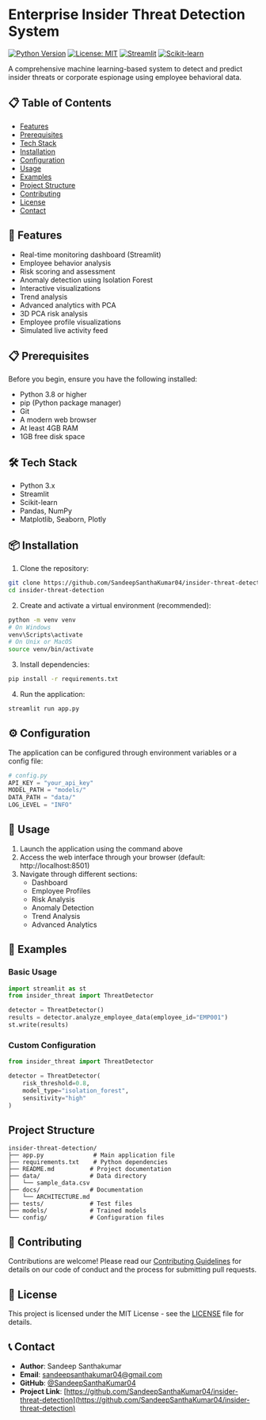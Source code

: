 # Enterprise Insider Threat Detection System

[![Python Version](https://img.shields.io/badge/python-3.8%2B-blue.svg)](https://www.python.org/downloads/)
[![License: MIT](https://img.shields.io/badge/License-MIT-yellow.svg)](https://opensource.org/licenses/MIT)
[![Streamlit](https://img.shields.io/badge/Streamlit-FF4B4B?style=flat&logo=Streamlit&logoColor=white)](https://streamlit.io/)
[![Scikit-learn](https://img.shields.io/badge/scikit--learn-%23F7931E.svg?style=flat&logo=scikit-learn&logoColor=white)](https://scikit-learn.org/)

A comprehensive machine learning-based system to detect and predict insider threats or corporate espionage using employee behavioral data.

## 📋 Table of Contents
- [Features](#-features)
- [Prerequisites](#-prerequisites)
- [Tech Stack](#️-tech-stack)
- [Installation](#-installation)
- [Configuration](#-configuration)
- [Usage](#-usage)
- [Examples](#-examples)
- [Project Structure](#project-structure)
- [Contributing](#contributing)
- [License](#license)
- [Contact](#contact)

## 🔧 Features

- Real-time monitoring dashboard (Streamlit)
- Employee behavior analysis
- Risk scoring and assessment
- Anomaly detection using Isolation Forest
- Interactive visualizations
- Trend analysis
- Advanced analytics with PCA
- 3D PCA risk analysis
- Employee profile visualizations
- Simulated live activity feed

## 📋 Prerequisites

Before you begin, ensure you have the following installed:
- Python 3.8 or higher
- pip (Python package manager)
- Git
- A modern web browser
- At least 4GB RAM
- 1GB free disk space

## 🛠️ Tech Stack

- Python 3.x
- Streamlit
- Scikit-learn
- Pandas, NumPy
- Matplotlib, Seaborn, Plotly

## 📦 Installation

1. Clone the repository:
```bash
git clone https://github.com/SandeepSanthaKumar04/insider-threat-detection.git
cd insider-threat-detection
```

2. Create and activate a virtual environment (recommended):
```bash
python -m venv venv
# On Windows
venv\Scripts\activate
# On Unix or MacOS
source venv/bin/activate
```

3. Install dependencies:
```bash
pip install -r requirements.txt
```

4. Run the application:
```bash
streamlit run app.py
```

## ⚙️ Configuration

The application can be configured through environment variables or a config file:

```python
# config.py
API_KEY = "your_api_key"
MODEL_PATH = "models/"
DATA_PATH = "data/"
LOG_LEVEL = "INFO"
```

## 🚀 Usage

1. Launch the application using the command above
2. Access the web interface through your browser (default: http://localhost:8501)
3. Navigate through different sections:
   - Dashboard
   - Employee Profiles
   - Risk Analysis
   - Anomaly Detection
   - Trend Analysis
   - Advanced Analytics

## 📝 Examples

### Basic Usage
```python
import streamlit as st
from insider_threat import ThreatDetector

detector = ThreatDetector()
results = detector.analyze_employee_data(employee_id="EMP001")
st.write(results)
```

### Custom Configuration
```python
from insider_threat import ThreatDetector

detector = ThreatDetector(
    risk_threshold=0.8,
    model_type="isolation_forest",
    sensitivity="high"
)
```

## Project Structure

```
insider-threat-detection/
├── app.py              # Main application file
├── requirements.txt    # Python dependencies
├── README.md          # Project documentation
├── data/              # Data directory
│   └── sample_data.csv
├── docs/              # Documentation
│   └── ARCHITECTURE.md
├── tests/             # Test files
├── models/            # Trained models
└── config/            # Configuration files
```

## 🤝 Contributing

Contributions are welcome! Please read our [Contributing Guidelines](CONTRIBUTING.md) for details on our code of conduct and the process for submitting pull requests.

## 📄 License

This project is licensed under the MIT License - see the [LICENSE](LICENSE) file for details.

## 📞 Contact

- **Author**: Sandeep Santhakumar
- **Email**: sandeepsanthakumar04@gmail.com
- **GitHub**: [@SandeepSanthaKumar04](https://github.com/SandeepSanthaKumar04)
- **Project Link**: [https://github.com/SandeepSanthaKumar04/insider-threat-detection](https://github.com/SandeepSanthaKumar04/insider-threat-detection)
